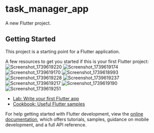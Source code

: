 # task_manager_app

A new Flutter project.

## Getting Started

This project is a starting point for a Flutter application.

A few resources to get you started if this is your first Flutter project:
![Screenshot_1739619220](https://github.com/user-attachments/assets/0b8e9848-e509-49e8-8627-880ad6398aa2)
![Screenshot_1739619174](https://github.com/user-attachments/assets/8897ed6b-2850-4caf-81ff-d30f32ff4a53)
![Screenshot_1739619170](https://github.com/user-attachments/assets/aee16564-b9b5-4bf9-b890-fa9bf141168a)
![Screenshot_1739618993](https://github.com/user-attachments/assets/d691c064-2516-4fc6-bac3-2c87b4a15385)
![Screenshot_1739619228](https://github.com/user-attachments/assets/f9957e53-0452-46ca-b781-37db2b0066ba)
![Screenshot_1739619237](https://github.com/user-attachments/assets/be5c7d7b-b8c3-4d45-ac41-df3242539869)
![Screenshot_1739619217](https://github.com/user-attachments/assets/54574fa2-5413-4dac-b005-f6a19c40345d)
![Screenshot_1739619190](https://github.com/user-attachments/assets/d9921266-0bc9-4861-9ab4-00a70b075d2b)
![Screenshot_1739619251](https://github.com/user-attachments/assets/b6c3c8bc-0adb-4907-befe-f518b03cb496)

- [Lab: Write your first Flutter app](https://docs.flutter.dev/get-started/codelab)
- [Cookbook: Useful Flutter samples](https://docs.flutter.dev/cookbook)

For help getting started with Flutter development, view the
[online documentation](https://docs.flutter.dev/), which offers tutorials,
samples, guidance on mobile development, and a full API reference.
